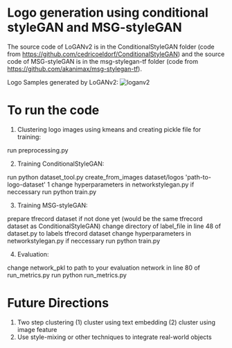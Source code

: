 # Logo generation using conditional styleGAN and MSG-styleGAN

The source code of LoGANv2 is in the ConditionalStyleGAN folder (code from https://github.com/cedricoeldorf/ConditionalStyleGAN) and the source code of MSG-styleGAN is in the msg-stylegan-tf folder (code from https://github.com/akanimax/msg-stylegan-tf).

Logo Samples generated by LoGANv2:
![loganv2](Sample_outputs/logan.png?raw=true "Loganv2 Sample Image")


# To run the code

1. Clustering logo images using kmeans and creating pickle file for training:

run preprocessing.py

2. Training ConditionalStyleGAN:

run python dataset_tool.py create_from_images dataset/logos 'path-to-logo-dataset' 1
change hyperparameters in networkstylegan.py if neccessary
run python train.py

3. Training MSG-styleGAN:

prepare tfrecord dataset if not done yet (would be the same tfrecord dataset as ConditionalStyleGAN)
change directory of label_file in line 48 of dataset.py to labels tfrecord dataset
change hyperparameters in networkstylegan.py if neccessary
run python train.py

4. Evaluation:

change network_pkl to path to your evaluation network in line 80 of run_metrics.py run python run_metrics.py

# Future Directions
1. Two step clustering (1) cluster using text embedding (2) cluster using image feature
2. Use style-mixing or other techniques to integrate real-world objects
